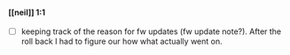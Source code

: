 #### [[neil]] 1:1
- [ ] keeping track of the reason for fw updates (fw update note?). After the roll back I had to figure our how what actually went on.